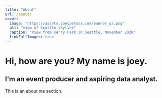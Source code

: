 ```yaml
---
title: "About"
url: /about/
cover:
  image: "https://assets.joeypetosa.com/banner_qa.png"
  alt: "view of Seattle skyline"
  caption: "View from Kerry Park in Seattle, November 2020"
  linkFullImages: true
---
```


# Hi, how are you? My name is joey.  

## I'm an event producer and aspiring data analyst.  

This is an about me section.
